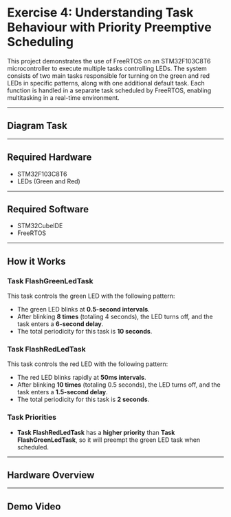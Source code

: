 # Exercise 4: Understanding Task Behaviour with Priority Preemptive Scheduling

This project demonstrates the use of FreeRTOS on an STM32F103C8T6 microcontroller to execute multiple tasks controlling LEDs. The system consists of two main tasks responsible for turning on the green and red LEDs in specific patterns, along with one additional default task. Each function is handled in a separate task scheduled by FreeRTOS, enabling multitasking in a real-time environment.

---

## **Diagram Task**


---

## **Required Hardware**
- STM32F103C8T6
- LEDs (Green and Red)

---

## **Required Software**
- STM32CubeIDE
- FreeRTOS

---

## **How it Works**

### **Task FlashGreenLedTask**
This task controls the green LED with the following pattern:
- The green LED blinks at **0.5-second intervals**.
- After blinking **8 times** (totaling 4 seconds), the LED turns off, and the task enters a **6-second delay**.
- The total periodicity for this task is **10 seconds**.

### **Task FlashRedLedTask**
This task controls the red LED with the following pattern:
- The red LED blinks rapidly at **50ms intervals**.
- After blinking **10 times** (totaling 0.5 seconds), the LED turns off, and the task enters a **1.5-second delay**.
- The total periodicity for this task is **2 seconds**.

### **Task Priorities**
- **Task FlashRedLedTask** has a **higher priority** than **Task FlashGreenLedTask**, so it will preempt the green LED task when scheduled.


---
## **Hardware Overview**

---
## **Demo Video**
